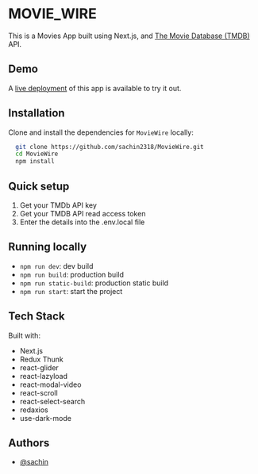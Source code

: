 
# MOVIE_WIRE

This is a Movies App built using Next.js, and [The Movie Database (TMDB)](https://www.themoviedb.org/) API. 

## Demo

A [live deployment](https://moviewire.vercel.app/) of this app is available to try it out.


## Installation 

Clone and install the dependencies for `MovieWire` locally:

```bash 
  git clone https://github.com/sachin2318/MovieWire.git
  cd MovieWire
  npm install
```

## Quick setup

1. Get your TMDb API key
2. Get your TMDB API read access token
3. Enter the details into the .env.local file
    
## Running locally

* `npm run dev`: dev build
* `npm run build`: production build
* `npm run static-build`: production static build
* `npm run start`: start the project

## Tech Stack

Built with:

* Next.js
* Redux Thunk
* react-glider
* react-lazyload
* react-modal-video
* react-scroll
* react-select-search
* redaxios
* use-dark-mode  
  
## Authors

- [@sachin](https://github.com/sachin2318)
